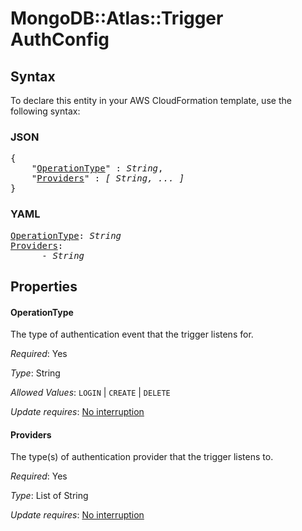 # MongoDB::Atlas::Trigger AuthConfig

## Syntax

To declare this entity in your AWS CloudFormation template, use the following syntax:

### JSON

<pre>
{
    "<a href="#operationtype" title="OperationType">OperationType</a>" : <i>String</i>,
    "<a href="#providers" title="Providers">Providers</a>" : <i>[ String, ... ]</i>
}
</pre>

### YAML

<pre>
<a href="#operationtype" title="OperationType">OperationType</a>: <i>String</i>
<a href="#providers" title="Providers">Providers</a>: <i>
      - String</i>
</pre>

## Properties

#### OperationType

The type of authentication event that the trigger listens for.

_Required_: Yes

_Type_: String

_Allowed Values_: <code>LOGIN</code> | <code>CREATE</code> | <code>DELETE</code>

_Update requires_: [No interruption](https://docs.aws.amazon.com/AWSCloudFormation/latest/UserGuide/using-cfn-updating-stacks-update-behaviors.html#update-no-interrupt)

#### Providers

The type(s) of authentication provider that the trigger listens to.

_Required_: Yes

_Type_: List of String

_Update requires_: [No interruption](https://docs.aws.amazon.com/AWSCloudFormation/latest/UserGuide/using-cfn-updating-stacks-update-behaviors.html#update-no-interrupt)

